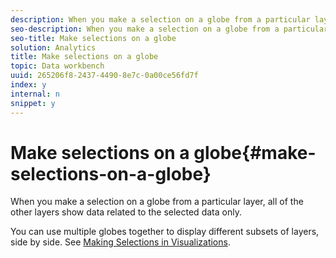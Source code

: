 ```yaml
---
description: When you make a selection on a globe from a particular layer, all of the other layers show data related to the selected data only.
seo-description: When you make a selection on a globe from a particular layer, all of the other layers show data related to the selected data only.
seo-title: Make selections on a globe
solution: Analytics
title: Make selections on a globe
topic: Data workbench
uuid: 265206f8-2437-4490-8e7c-0a00ce56fd7f
index: y
internal: n
snippet: y
---
```


# Make selections on a globe{#make-selections-on-a-globe}

When you make a selection on a globe from a particular layer, all of the other layers show data related to the selected data only.

 You can use multiple globes together to display different subsets of layers, side by side. See [Making Selections in Visualizations](../../../../home/c-get-started/c-vis/c-sel-vis/c-sel-vis.md#concept-012870ec22c7476e9afbf3b8b2515746). 

